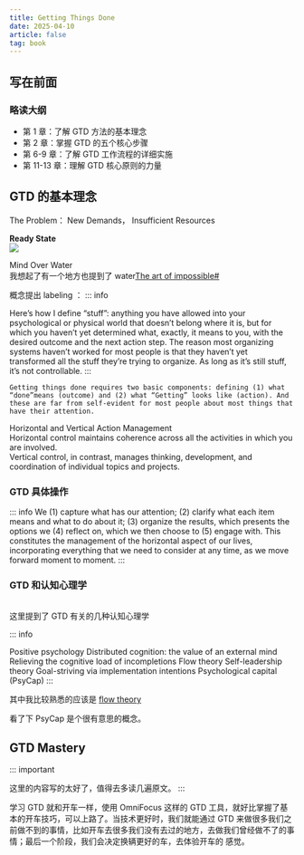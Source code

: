 ```yaml
---
title: Getting Things Done
date: 2025-04-10
article: false
tag: book
---
```


## 写在前面

### 略读大纲
- 第 1 章：了解 GTD 方法的基本理念
- 第 2 章：掌握 GTD 的五个核心步骤
- 第 6-9 章：了解 GTD 工作流程的详细实施
- 第 11-13 章：理解 GTD 核心原则的力量

## GTD 的基本理念
The Problem： New Demands， Insufficient Resources

**Ready State**  
![](https://oss.naglfar28.com/naglfar28/202504101555016.png)

Mind Over Water  
我想起了有一个地方也提到了 water[The art of impossible#](The%20art%20of%20impossible.md#)  
[](marginnote4app://note/DD04CA0D-E663-4BCB-95B1-CB78EFB66716)

概念提出 labeling ：
::: info

Here’s how I define “stuff”: anything you have allowed into your psychological or physical world that doesn’t belong where it is, but for which you haven’t yet determined what, exactly, it means to you, with the desired outcome and the next action step. The reason most organizing systems haven’t worked for most people is that they haven’t yet transformed all the stuff they’re trying to organize. As long as it’s still stuff, it’s not controllable.
:::

``Getting things done requires two basic components: defining (1) what “done”means (outcome) and (2) what “Getting” looks like (action). And these are far from self-evident for most people about most things that have their attention.``

Horizontal and Vertical Action Management  
Horizontal control maintains coherence across all the activities in which you are involved.  
Vertical control, in contrast, manages thinking, development, and coordination of individual topics and projects.

### GTD 具体操作

::: info
We (1) capture what has our attention; (2) clarify what each item means and what to do about it; (3) organize the results, which presents the options we (4) reflect on, which we then choose to (5) engage with. This constitutes the management of the horizontal aspect of our lives, incorporating everything that we need to consider at any time, as we move forward moment to moment.
:::

### GTD 和认知心理学
[](marginnote4app://note/AE7A0A74-0F3D-47C2-A747-939EE08949D3)  
这里提到了 GTD 有关的几种认知心理学

::: info

Positive psychology 
Distributed cognition: the value of an external mind 
Relieving the cognitive load of incompletions
Flow theory 
Self-leadership theory 
Goal-striving via implementation intentions Psychological capital (PsyCap)
:::

其中我比较熟悉的应该是 [ flow theory](The%20art%20of%20impossible%20)

看了下 PsyCap 是个很有意思的概念。

## GTD Mastery
::: important

这里的内容写的太好了，值得去多读几遍原文。
:::

学习 GTD 就和开车一样，使用 OmniFocus 这样的 GTD 工具，就好比掌握了基本的开车技巧，可以上路了。当技术更好时，我们就能通过 GTD 来做很多我们之前做不到的事情，比如开车去很多我们没有去过的地方，去做我们曾经做不了的事情；最后一个阶段，我们会决定换辆更好的车，去体验开车的 感觉。